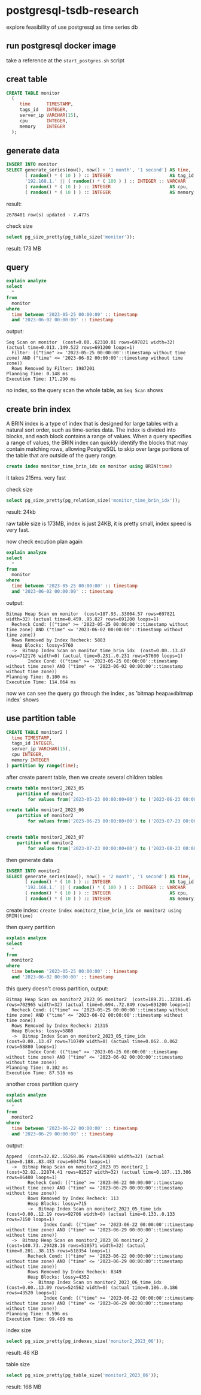 # postgresql-tsdb-research
explore feasibility of use postgresql as time series db

## run postgresql docker image
take a reference at the `start_postgres.sh` script

## creat table
```sql
CREATE TABLE monitor
  (
     time      TIMESTAMP,
     tags_id   INTEGER,
     server_ip VARCHAR(15),
     cpu       INTEGER,
     memory    INTEGER
  ); 
```

## generate data

```sql
INSERT INTO monitor
SELECT generate_series(now(), now() + '1 month', '1 second') AS time,
       ( random() * ( 10 ) ) :: INTEGER                      AS tag_id,
       '192.168.1.' || ( random() * ( 100 ) ) :: INTEGER :: VARCHAR       AS server_ip,
       ( random() * ( 10 ) ) :: INTEGER                      AS cpu,
       ( random() * ( 10 ) ) :: INTEGER                      AS memory; 
```

result:
```
2678401 row(s) updated - 7.477s
```

check size
```sql
select pg_size_pretty(pg_table_size('monitor'));
```

result: 173 MB


## query
```sql
explain analyze
select 
  * 
from 
  monitor 
where 
  time between '2023-05-25 00:00:00' :: timestamp 
  and '2023-06-02 00:00:00' :: timestamp 
```
output:
```
Seq Scan on monitor  (cost=0.00..62310.01 rows=697821 width=32) (actual time=0.013..149.522 rows=691200 loops=1)
  Filter: (("time" >= '2023-05-25 00:00:00'::timestamp without time zone) AND ("time" <= '2023-06-02 00:00:00'::timestamp without time zone))
  Rows Removed by Filter: 1987201
Planning Time: 0.148 ms
Execution Time: 171.290 ms
```
no index, so the query scan the whole table, as `Seq Scan` shows

## create brin index
A BRIN index is a type of index that is designed for large tables with a natural sort order, such as time-series data. The index is divided into blocks, and each block contains a range of values. When a query specifies a range of values, the BRIN index can quickly identify the blocks that may contain matching rows, allowing PostgreSQL to skip over large portions of the table that are outside of the query range.

```sql
create index monitor_time_brin_idx on monitor using BRIN(time)
```

it takes 215ms. very fast

check size
```sql
select pg_size_pretty(pg_relation_size('monitor_time_brin_idx'));
```

result: 24kb

raw table size is 173MB, index is just 24KB, it is pretty small, index speed is very fast.  

now check excution plan again

```sql
explain analyze
select 
  * 
from 
  monitor 
where 
  time between '2023-05-25 00:00:00' :: timestamp 
  and '2023-06-02 00:00:00' :: timestamp 
```

output:
```
Bitmap Heap Scan on monitor  (cost=187.93..33004.57 rows=697821 width=32) (actual time=0.459..95.827 rows=691200 loops=1)
  Recheck Cond: (("time" >= '2023-05-25 00:00:00'::timestamp without time zone) AND ("time" <= '2023-06-02 00:00:00'::timestamp without time zone))
  Rows Removed by Index Recheck: 5883
  Heap Blocks: lossy=5760
  ->  Bitmap Index Scan on monitor_time_brin_idx  (cost=0.00..13.47 rows=712176 width=0) (actual time=0.231..0.231 rows=57600 loops=1)
        Index Cond: (("time" >= '2023-05-25 00:00:00'::timestamp without time zone) AND ("time" <= '2023-06-02 00:00:00'::timestamp without time zone))
Planning Time: 0.100 ms
Execution Time: 114.064 ms
```

now we can see the query go through the index , as 'bitmap heap` and `bitmap index` shows

## use partition table


```sql
CREATE TABLE monitor2 (
  time TIMESTAMP, 
  tags_id INTEGER, 
  server_ip VARCHAR(15), 
  cpu INTEGER, 
  memory INTEGER
) partition by range(time);
```

after create parent table, then we create several children tables
```sql
create table monitor2_2023_05
    partition of monitor2
        for values from('2023-05-23 00:00:00+00') to ('2023-06-23 00:00:00+00');

create table monitor2_2023_06
    partition of monitor2
        for values from('2023-06-23 00:00:00+00') to ('2023-07-23 00:00:00+00');


create table monitor2_2023_07
    partition of monitor2
        for values from('2023-07-23 00:00:00+00') to ('2023-08-23 00:00:00+00');
```

then generate data
```sql
INSERT INTO monitor2
SELECT generate_series(now(), now() + '2 month', '1 second') AS time,
       ( random() * ( 10 ) ) :: INTEGER                      AS tag_id,
       '192.168.1.' || ( random() * ( 100 ) ) :: INTEGER :: VARCHAR       AS server_ip,
       ( random() * ( 10 ) ) :: INTEGER                      AS cpu,
       ( random() * ( 10 ) ) :: INTEGER                      AS memory; 
```
create index: `create index monitor2_time_brin_idx on monitor2 using BRIN(time)`

then query partition
```sql
explain analyze
select 
  * 
from 
  monitor2 
where 
  time between '2023-05-25 00:00:00' :: timestamp 
  and '2023-06-02 00:00:00' :: timestamp 
```

this query doesn't cross partition, output:
```
Bitmap Heap Scan on monitor2_2023_05 monitor2  (cost=189.21..32301.45 rows=702965 width=32) (actual time=0.694..72.849 rows=691200 loops=1)
  Recheck Cond: (("time" >= '2023-05-25 00:00:00'::timestamp without time zone) AND ("time" <= '2023-06-02 00:00:00'::timestamp without time zone))
  Rows Removed by Index Recheck: 21315
  Heap Blocks: lossy=5888
  ->  Bitmap Index Scan on monitor2_2023_05_time_idx  (cost=0.00..13.47 rows=710749 width=0) (actual time=0.062..0.062 rows=58880 loops=1)
        Index Cond: (("time" >= '2023-05-25 00:00:00'::timestamp without time zone) AND ("time" <= '2023-06-02 00:00:00'::timestamp without time zone))
Planning Time: 0.102 ms
Execution Time: 87.516 ms
```

another cross partition query
```sql
explain analyze
select 
  * 
from 
  monitor2 
where 
  time between '2023-06-22 00:00:00' :: timestamp 
  and '2023-06-29 00:00:00' :: timestamp 
```
output:
```
Append  (cost=32.82..55268.06 rows=593098 width=32) (actual time=0.188..83.483 rows=604754 loops=1)
  ->  Bitmap Heap Scan on monitor2_2023_05 monitor2_1  (cost=32.82..22874.41 rows=82527 width=32) (actual time=0.187..13.306 rows=86400 loops=1)
        Recheck Cond: (("time" >= '2023-06-22 00:00:00'::timestamp without time zone) AND ("time" <= '2023-06-29 00:00:00'::timestamp without time zone))
        Rows Removed by Index Recheck: 113
        Heap Blocks: lossy=715
        ->  Bitmap Index Scan on monitor2_2023_05_time_idx  (cost=0.00..12.19 rows=92706 width=0) (actual time=0.133..0.133 rows=7150 loops=1)
              Index Cond: (("time" >= '2023-06-22 00:00:00'::timestamp without time zone) AND ("time" <= '2023-06-29 00:00:00'::timestamp without time zone))
  ->  Bitmap Heap Scan on monitor2_2023_06 monitor2_2  (cost=140.73..29428.16 rows=510571 width=32) (actual time=0.201..38.115 rows=518354 loops=1)
        Recheck Cond: (("time" >= '2023-06-22 00:00:00'::timestamp without time zone) AND ("time" <= '2023-06-29 00:00:00'::timestamp without time zone))
        Rows Removed by Index Recheck: 8349
        Heap Blocks: lossy=4352
        ->  Bitmap Index Scan on monitor2_2023_06_time_idx  (cost=0.00..13.09 rows=524562 width=0) (actual time=0.186..0.186 rows=43520 loops=1)
              Index Cond: (("time" >= '2023-06-22 00:00:00'::timestamp without time zone) AND ("time" <= '2023-06-29 00:00:00'::timestamp without time zone))
Planning Time: 0.596 ms
Execution Time: 99.409 ms
```

index size
```sql
select pg_size_pretty(pg_indexes_size('monitor2_2023_06'));
```
result: 48 KB

table size 
```sql
select pg_size_pretty(pg_table_size('monitor2_2023_06'));
```
result: 168 MB



